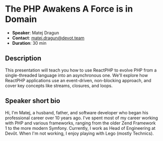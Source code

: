 # The PHP Awakens A Force is in Domain

- __Speaker__: Matej Dragun
- __Contact__: matej.dragun@devot.team
- __Duration__: 30 min

## Description
This presentation will teach you how to use ReactPHP to evolve PHP from a single-threaded language into an asynchronous one. We'll explore how ReactPHP applications use an event-driven, non-blocking approach, and cover key concepts like streams, closures, and loops.

## Speaker short bio

Hi, I'm Matej, a husband, father, and software developer who began his professional career over 10 years ago. I've spent most of my career working with PHP and various frameworks, ranging from the older Zend Framework 1 to the more modern Symfony. Currently, I work as Head of Engineering at Devōt. When I'm not working, I enjoy playing with Lego (mostly Technics).

